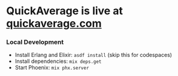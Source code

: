 # QuickAverage is live at [quickaverage.com](https://quickaverage.com)

### Local Development

- Install Erlang and Elixir: `asdf install` (skip this for codespaces)
- Install dependencies: `mix deps.get`
- Start Phoenix: `mix phx.server`
